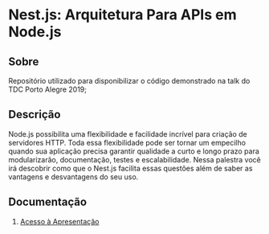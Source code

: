 # Nest.js: Arquitetura Para APIs em Node.js

## Sobre

Repositório utilizado para disponibilizar o código demonstrado na talk do TDC Porto Alegre 2019;

## Descrição

Node.js possibilita uma flexibilidade e facilidade incrível para criação de servidores HTTP. Toda essa flexibilidade pode ser tornar um empecilho quando sua aplicação precisa garantir qualidade a curto e longo prazo para modularizarão, documentação, testes e escalabilidade. Nessa palestra você irá descobrir como que o Nest.js facilita essas questões além de saber as vantagens e desvantagens do seu uso.

## Documentação

1) [Acesso à Apresentação](https://docs.google.com/presentation/d/1TYr3iQjLSDHXd6t25WRtzKnzb5Nbg7CFq_af-eT_Ltw/edit?usp=sharing)
